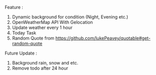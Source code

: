Feature :

1. Dynamic background for condition (Night, Evening etc.)
2. OpenWeatherMap API With Gelocation 
3. Update weather every 1 hour
4. Today Task
5. Random Quote from https://github.com/lukePeavey/quotable#get-random-quote


Future Update :
1. Background rain, snow and etc.
2. Remove todo after 24 hour
